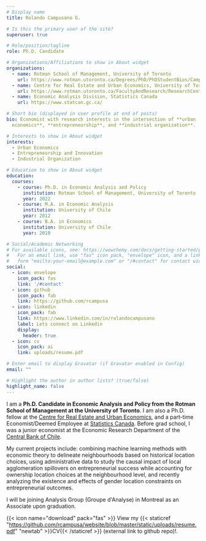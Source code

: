 ```yaml
---
# Display name
title: Rolando Campusano G.

# Is this the primary user of the site?
superuser: true

# Role/position/tagline
role: Ph.D. Candidate

# Organizations/Affiliations to show in About widget
organizations:
  - name: Rotman School of Management, University of Toronto
    url: https://www.rotman.utoronto.ca/Degrees/PhD/PhDStudentBios/Campusano-Rolando
  - name: Centre for Real Estate and Urban Economics, University of Toronto
    url: https://www.rotman.utoronto.ca/FacultyAndResearch/ResearchCentres/CRE
  - name: Economic Analysis Division, Statistics Canada
    url: https://www.statcan.gc.ca/

# Short bio (displayed in user profile at end of posts)
bio: Economist with research interests in the intersection of **urban
  economics**, **entrepreneurship**, and **industrial organization**. 

# Interests to show in About widget
interests:
  - Urban Economics
  - Entrepreneurship and Innovation
  - Industrial Organization

# Education to show in About widget
education:
  courses:
    - course: Ph.D. in Economic Analysis and Policy
      institution: Rotman School of Management, University of Toronto
      year: 2022
    - course: M.A. in Economic Analysis
      institution: University of Chile
      year: 2012
    - course: B.A. in Economics 
      institution: University of Chile
      year: 2010

# Social/Academic Networking
# For available icons, see: https://wowchemy.com/docs/getting-started/page-builder/#icons
#   For an email link, use "fas" icon pack, "envelope" icon, and a link in the
#   form "mailto:your-email@example.com" or "/#contact" for contact widget.
social:
  - icon: envelope
    icon_pack: fas
    link: '/#contact'
  - icon: github
    icon_pack: fab
    link: https://github.com/rcampusa
  - icon: linkedin
    icon_pack: fab
    link: https://www.linkedin.com/in/rolandocampusano
    label: Lets connect on Linkedin
    display:
      header: true
  - icon: cv
    icon_pack: ai
    link: uploads/resume.pdf

# Enter email to display Gravatar (if Gravatar enabled in Config)
email: ""

# Highlight the author in author lists? (true/false)
highlight_name: false
---
```

I am a **Ph.D. Candidate in Economic Analysis and Policy from the Rotman School of Management at the University of Toronto**. I am also a Ph.D. fellow at the [Centre for Real Estate and Urban Economics](https://www.rotman.utoronto.ca/FacultyAndResearch/ResearchCentres/CRE), and a part-time Economist/Deemed Employee at [Statistics Canada](https://www.statcan.gc.ca/eng/start). Before grad school, I was a junior economist at the Economic Research Department of the [Central Bank of Chile](https://www.bcentral.cl/en/home).

My current projects include: combining machine learning methods with economic theory to delineate neighbourhoods based on historical location choices, using administrative data to study the causal impact of local agglomeration spillovers on entrepreneurial success while accounting for ownership location choices at the neighbourhood level, and recently analyzing the existence and effects of gender location constraints on entrepreneurial outcomes.

I will be joining Analysis Group (Groupe d'Analyse) in Montreal as an Associate upon graduation.

{{< icon name="download" pack="fas" >}} View my {{< staticref "https://github.com/rcampusa/website/blob/master/static/uploads/resume.pdf" "newtab" >}}CV{{< /staticref >}} (external link to github repo)!.
